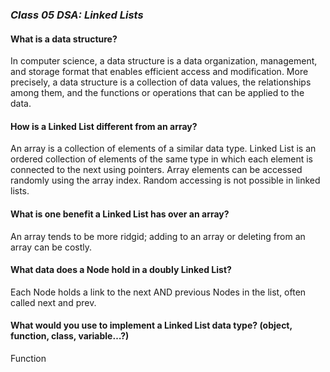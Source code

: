 ### *Class 05 DSA: Linked Lists*

#### What is a data structure?
In computer science, a data structure is a data organization, management, and storage format that enables efficient access and modification. More precisely, a data structure is a collection of data values, the relationships among them, and the functions or operations that can be applied to the data.

#### How is a Linked List different from an array?
An array is a collection of elements of a similar data type. Linked List is an ordered collection of elements of the same type in which each element is connected to the next using pointers. Array elements can be accessed randomly using the array index. Random accessing is not possible in linked lists.

#### What is one benefit a Linked List has over an array?
An array tends to be more ridgid; adding to an array or deleting from an array can be costly.

#### What data does a Node hold in a doubly Linked List?
Each Node holds a link to the next AND previous Nodes in the list, often called next and prev.

#### What would you use to implement a Linked List data type? (object, function, class, variable…?)
Function
